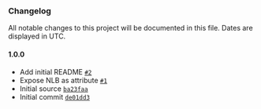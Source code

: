 ### Changelog

All notable changes to this project will be documented in this file. Dates are displayed in UTC.

#### 1.0.0

- Add initial README [`#2`](https://github.com/isotoma/ec2-bastion-cdk/pull/2)
- Expose NLB as attribute [`#1`](https://github.com/isotoma/ec2-bastion-cdk/pull/1)
- Initial source [`ba23faa`](https://github.com/isotoma/ec2-bastion-cdk/commit/ba23faa645675a61015f44d0e996c8d90c5a8a27)
- Initial commit [`de01dd3`](https://github.com/isotoma/ec2-bastion-cdk/commit/de01dd30308441b100867e2f6465addd42e4798e)
